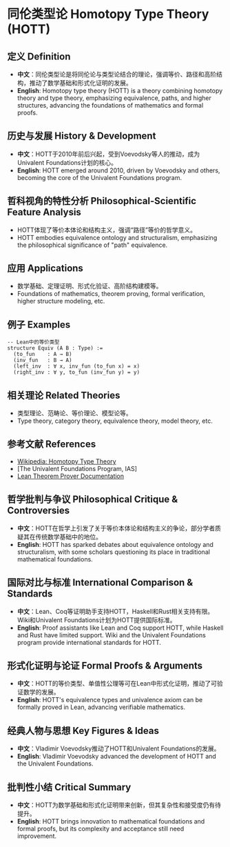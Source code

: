 # 同伦类型论 Homotopy Type Theory (HOTT)

## 定义 Definition

- **中文**：同伦类型论是将同伦论与类型论结合的理论，强调等价、路径和高阶结构，推动了数学基础和形式化证明的发展。
- **English**: Homotopy type theory (HOTT) is a theory combining homotopy theory and type theory, emphasizing equivalence, paths, and higher structures, advancing the foundations of mathematics and formal proofs.

## 历史与发展 History & Development

- **中文**：HOTT于2010年前后兴起，受到Voevodsky等人的推动，成为Univalent Foundations计划的核心。
- **English**: HOTT emerged around 2010, driven by Voevodsky and others, becoming the core of the Univalent Foundations program.

## 哲科视角的特性分析 Philosophical-Scientific Feature Analysis

- HOTT体现了等价本体论和结构主义，强调“路径”等价的哲学意义。
- HOTT embodies equivalence ontology and structuralism, emphasizing the philosophical significance of "path" equivalence.

## 应用 Applications

- 数学基础、定理证明、形式化验证、高阶结构建模等。
- Foundations of mathematics, theorem proving, formal verification, higher structure modeling, etc.

## 例子 Examples

```lean
-- Lean中的等价类型
structure Equiv (A B : Type) :=
  (to_fun    : A → B)
  (inv_fun   : B → A)
  (left_inv  : ∀ x, inv_fun (to_fun x) = x)
  (right_inv : ∀ y, to_fun (inv_fun y) = y)
```

## 相关理论 Related Theories

- 类型理论、范畴论、等价理论、模型论等。
- Type theory, category theory, equivalence theory, model theory, etc.

## 参考文献 References

- [Wikipedia: Homotopy Type Theory](https://en.wikipedia.org/wiki/Homotopy_type_theory)
- [The Univalent Foundations Program, IAS]
- [Lean Theorem Prover Documentation](https://leanprover.github.io/)

## 哲学批判与争议 Philosophical Critique & Controversies

- **中文**：HOTT在哲学上引发了关于等价本体论和结构主义的争论，部分学者质疑其在传统数学基础中的地位。
- **English**: HOTT has sparked debates about equivalence ontology and structuralism, with some scholars questioning its place in traditional mathematical foundations.

## 国际对比与标准 International Comparison & Standards

- **中文**：Lean、Coq等证明助手支持HOTT，Haskell和Rust相关支持有限。Wiki和Univalent Foundations计划为HOTT提供国际标准。
- **English**: Proof assistants like Lean and Coq support HOTT, while Haskell and Rust have limited support. Wiki and the Univalent Foundations program provide international standards for HOTT.

## 形式化证明与论证 Formal Proofs & Arguments

- **中文**：HOTT的等价类型、单值性公理等可在Lean中形式化证明，推动了可验证数学的发展。
- **English**: HOTT's equivalence types and univalence axiom can be formally proved in Lean, advancing verifiable mathematics.

## 经典人物与思想 Key Figures & Ideas

- **中文**：Vladimir Voevodsky推动了HOTT和Univalent Foundations的发展。
- **English**: Vladimir Voevodsky advanced the development of HOTT and the Univalent Foundations.

## 批判性小结 Critical Summary

- **中文**：HOTT为数学基础和形式化证明带来创新，但其复杂性和接受度仍有待提升。
- **English**: HOTT brings innovation to mathematical foundations and formal proofs, but its complexity and acceptance still need improvement.
